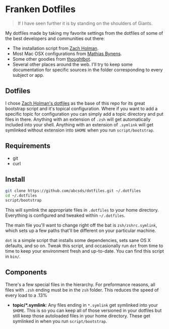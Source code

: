# Franken Dotfiles

> If I have seen further it is by standing on the shoulders of Giants.

My dotfiles made by taking my favorite settings from the dotfiles of some of the best developers and communities out there:

- The installation script from [Zach Holman](https://github.com/holman).
- Most Mac OSX configurations from [Mathias Bynens](https://github.com/mathiasbynens/dotfiles).
- Some other goodies from [thoughtbot](https://github.com/thoughtbot/dotfiles).
- Several other places around the web. I'll try to keep some documentation for specific sources in the folder corresponding to every subject or app.

## Dotfiles
I chose [Zach Holman's dotfiles](https://github.com/holman/dotfiles) as the base of this repo for its great bootstrap script and it's topical configuration. Where if you want to add a specific topic for configuration you can simply add a topic directory and put
files in there. Anything with an extension of `.zsh` will get automatically
included into your shell. Anything with an extension of `.symlink` will get
symlinked without extension into `$HOME` when you run `script/bootstrap`.

## Requirements

 - git
 - curl

## Install

```sh
git clone https://github.com/abcsds/dotfiles.git ~/.dotfiles
cd ~/.dotfiles
script/bootstrap
```

This will symlink the appropriate files in `.dotfiles` to your home directory.
Everything is configured and tweaked within `~/.dotfiles`.

The main file you'll want to change right off the bat is `zsh/zshrc.symlink`,
which sets up a few paths that'll be different on your particular machine.

`dot` is a simple script that installs some dependencies, sets sane OS X
defaults, and so on. Tweak this script, and occasionally run `dot` from
time to time to keep your environment fresh and up-to-date. You can find
this script in `bin/`.

## Components

There's a few special files in the hierarchy. For preformance reasons, all files with `.zsh` ending must be in the `zsh` folder. This reduces the speed of every load to a .13%

<!-- - **bin/**: Anything in `bin/` will get added to your `$PATH` and be made -->
<!--   available everywhere. -->
<!-- - **topic/\*.zsh**: Any files ending in `.zsh` get loaded into your -->
<!--   environment. -->
<!-- - **topic/completion.zsh**: Any file named `completion.zsh` is loaded -->
<!--   last and is expected to setup autocomplete. -->
- **topic/\*.symlink**: Any files ending in `*.symlink` get symlinked into
  your `$HOME`. This is so you can keep all of those versioned in your dotfiles
  but still keep those autoloaded files in your home directory. These get
  symlinked in when you run `script/bootstrap`.
